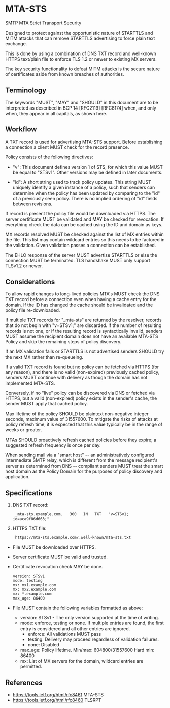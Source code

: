 MTA-STS
=======

SMTP MTA Strict Transport Security

Designed to protect against the opportunistic nature of STARTTLS and MITM attacks that can remove STARTTLS advertising to force plain text exchange.

This is done by using a combination of DNS TXT record and well-known HTTPS text/plain file to enforce TLS 1.2 or newer to existing MX servers.

The key security functionality to defeat MITM attacks is the secure nature of certificates aside from known breaches of authorities.


Terminology
-----------
The keywords "MUST", "MAY" and "SHOULD" in this document are to be interpreted as described in
BCP 14 [RFC2119] [RFC8174] when, and only when, they appear in all capitals, as shown here.


Workflow
--------

A TXT record is used for advertising MTA-STS support.
Before establishing a connection a client MUST check for the record presence.

Policy consists of the following directives:

-  "v": This document defines version 1 of STS, for which this value MUST be equal to "STSv1".
Other versions may be defined in later documents.

-  "id": A short string used to track policy updates.
This string MUST uniquely identify a given instance of a policy, such that senders can determine when the policy has been
updated by comparing to the "id" of a previously seen policy. There is no implied ordering of "id" fields between revisions.

If record is present the policy file would be downloaded via HTTPS.
The server certificate MUST be validated and MAY be checked for revocation.
If everything check the data can be cached using the ID and domain as keys.

MX records resolved MUST be checked against the list of MX entries within the file.
This list may contain wildcard entries so this needs to be factored in the validation.
Given validation passes a connection can be established.

The EHLO response of the server MUST advertise STARTTLS or else the connection MUST be terminated.
TLS handshake MUST only support TLSv1.2 or newer.


Considerations
--------------

To allow rapid changes to long-lived policies MTA's MUST check the DNS TXT record before a connection
even when having a cache entry for the domain.
If the ID has changed the cache should be invalidated and the policy file re-downloaded.

If multiple TXT records for "_mta-sts" are returned by the resolver, records that do not begin with "v=STSv1;" are discarded.
If the number of resulting records is not one, or if the resulting record is syntactically invalid,
senders MUST assume the recipient domain does not have an available MTA-STS Policy and skip the remaining steps of policy discovery.

If an MX validation fails or STARTTLS is not advertised senders SHOULD try the next MX rather than re-queueing.

If a valid TXT record is found but no policy can be fetched via HTTPS (for any reason),
and there is no valid (non-expired) previously cached policy,
senders MUST continue with delivery as though the domain has not implemented MTA-STS.

Conversely, if no "live" policy can be discovered via DNS or fetched via HTTPS,
but a valid (non-expired) policy exists in the sender's cache, the sender MUST apply that cached policy.

Max lifetime of the policy SHOULD be plaintext non-negative integer seconds, maximum value of 31557600.
To mitigate the risks of attacks at policy refresh time,
it is expected that this value typically be in the range of weeks or greater.

MTAs SHOULD proactively refresh cached policies before they expire; a suggested refresh frequency is once per day.

When sending mail via a "smart host" -- an administratively configured intermediate SMTP relay,
which is different from the message recipient's server as determined from DNS -- compliant senders MUST
treat the smart host domain as the Policy Domain for the purposes of policy discovery and application. 


Specifications
--------------

1. DNS TXT record:

        _mta-sts.example.com.   300   IN   TXT   "v=STSv1; id=aca9f86d663;"

2. HTTPS TXT file:

        https://mta-sts.example.com/.well-known/mta-sts.txt

  - File MUST be downloaded over HTTPS.
  - Server certificate MUST be valid and trusted.
  - Certificate revocation check MAY be done.

        version: STSv1
        mode: testing
        mx: mx1.example.com
        mx: mx2.example.com
        mx: *.example.com
        max_age: 86400

  - File MUST contain the following variables formatted as above:
    - version: STSv1 - The only version supported at the time of writing.
    - mode: enforce, testing or none. If multiple entries are found, the first entry is considered and all other entries are ignored.
      - enforce: All validations MUST pass
      - testing: Delivery may proceed regardless of validation failures.
      - none: Disabled
    - max_age: Policy lifetime. Min/max: 604800/31557600 Hard min: 86400
    - mx: List of MX servers for the domain, wildcard entries are permitted.


References
----------
- https://tools.ietf.org/html/rfc8461 MTA-STS
- https://tools.ietf.org/html/rfc8460 TLSRPT
